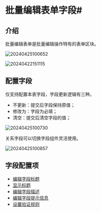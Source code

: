 # 批量编辑表单字段#

## 介绍

批量编辑表单是批量编辑操作特有的表单区块。

![20240425100652](https://nocobase-docs.oss-cn-beijing.aliyuncs.com/20240425100652.png)

![20240422151115](https://static-docs.nocobase.com/20240422151115.png)

## 配置字段

仅支持配置本表字段，字段更新逻辑有三种。

- 不更新：提交后字段保持原值；
- 修改为：字段为必填；
- 清空：提交后清空字段的值；

![20240425100730](https://nocobase-docs.oss-cn-beijing.aliyuncs.com/20240425100730.png)

关系字段可以切换字段组件灵活使用。

![20240425100857](https://nocobase-docs.oss-cn-beijing.aliyuncs.com/20240425100857.png)

## 字段配置项

- [编辑字段标题](/handbook/ui/fields/field-settings/edit-title)
- [显示标题](/handbook/ui/fields/field-settings/display-title)
- [编辑字段描述](/handbook/ui/fields/field-settings/edit-description)
- [编辑字段提示信息](/handbook/ui/fields/field-settings/edit-tooltip)
- [设置验证规则](/handbook/ui/fields/field-settings/validation-rules)
